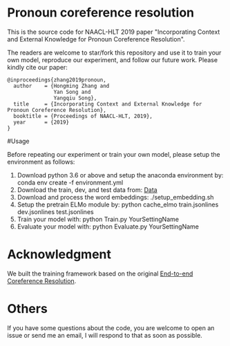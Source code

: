 # Pronoun coreference resolution

This is the source code for NAACL-HLT 2019 paper "Incorporating Context and External Knowledge for Pronoun Coreference Resolution".

The readers are welcome to star/fork this repository and use it to train your own model, reproduce our experiment, and follow our future work. Please kindly cite our paper:
```
@inproceedings{zhang2019pronoun,
  author    = {Hongming Zhang and
               Yan Song and
               Yangqiu Song},
  title     = {Incorporating Context and External Knowledge for Pronoun Coreference Resolution},
  booktitle = {Proceedings of NAACL-HLT, 2019},
  year      = {2019}
}
```



#Usage

Before repeating our experiment or train your own model, please setup the environment as follows:

1. Download python 3.6 or above and setup the anaconda environment by: conda env create -f environment.yml
2. Download the train, dev, and test data from: [Data](https://hkustconnect-my.sharepoint.com/:f:/g/personal/hzhangal_connect_ust_hk/EqilkHZp0B5DkBrsbHIFx1gBCLDP24pdIXRhVAIMweLI8A?e=1o9hjd)
3. Download and process the word embeddings: ./setup_embedding.sh
4. Setup the pretrain ELMo module by: python cache_elmo train.jsonlines dev.jsonlines test.jsonlines
5. Train your model with: python Train.py YourSettingName
6. Evaluate your model with: python Evaluate.py YourSettingName

# Acknowledgment
We built the training framework based on the original [End-to-end Coreference Resolution](https://github.com/kentonl/e2e-coref).

# Others
If you have some questions about the code, you are welcome to open an issue or send me an email, I will respond to that as soon as possible.